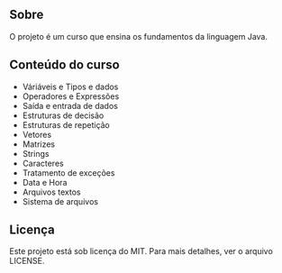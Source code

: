 ## Sobre
O projeto é um curso que ensina os fundamentos da linguagem Java.

## Conteúdo do curso
* Váriáveis e Tipos e dados
* Operadores e Expressões
* Saída e entrada de dados
* Estruturas de decisão
* Estruturas de repetição
* Vetores
* Matrizes
* Strings
* Caracteres
* Tratamento de exceções
* Data e Hora
* Arquivos textos
* Sistema de arquivos

## Licença
Este projeto está sob licença do MIT. Para mais detalhes, ver o arquivo LICENSE.
